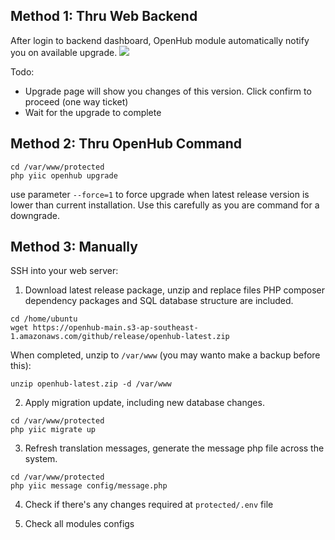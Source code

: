 ## Method 1: Thru Web Backend
After login to backend dashboard, OpenHub module automatically notify you on available upgrade.
![](https://user-images.githubusercontent.com/5336690/82883167-aa46a280-9f74-11ea-8ff4-4a05c7c72dee.png)

Todo:
- Upgrade page will show you changes of this version. Click confirm to proceed (one way ticket)
- Wait for the upgrade to complete

## Method 2: Thru OpenHub Command
```
cd /var/www/protected
php yiic openhub upgrade
```

use parameter `--force=1` to force upgrade when latest release version is lower than current installation. Use this carefully as you are command for a downgrade.

## Method 3: Manually
SSH into your web server:

1. Download latest release package, unzip and replace files
PHP composer dependency packages and SQL database structure are included.
```
cd /home/ubuntu
wget https://openhub-main.s3-ap-southeast-1.amazonaws.com/github/release/openhub-latest.zip
```

When completed, unzip to `/var/www` (you may wanto make a backup before this):
```
unzip openhub-latest.zip -d /var/www
```

2. Apply migration update, including new database changes.
```
cd /var/www/protected
php yiic migrate up
```

3. Refresh translation messages, generate the message php file across the system.
```
cd /var/www/protected
php yiic message config/message.php
```

4. Check if there's any changes required at `protected/.env` file

5. Check all modules configs
